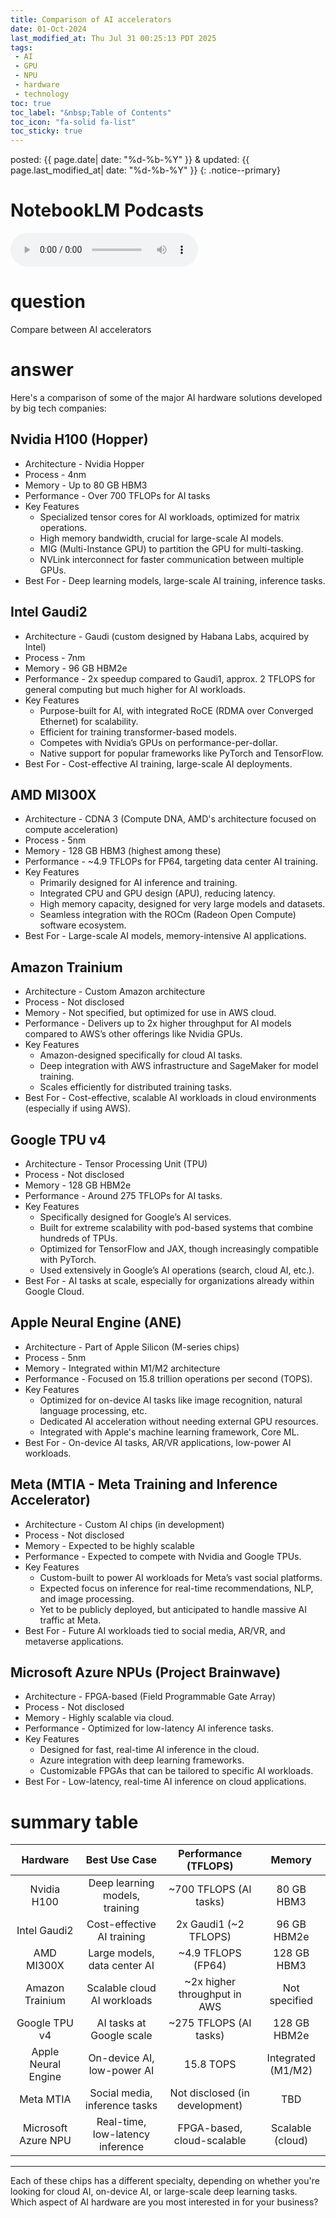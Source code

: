 ```yaml
---
title: Comparison of AI accelerators
date: 01-Oct-2024
last_modified_at: Thu Jul 31 00:25:13 PDT 2025
tags:
 - AI
 - GPU
 - NPU
 - hardware
 - technology
toc: true
toc_label: "&nbsp;Table of Contents"
toc_icon: "fa-solid fa-list"
toc_sticky: true
---
```


posted: {{ page.date| date: "%d-%b-%Y" }}
&amp;
updated: {{ page.last_modified_at| date: "%d-%b-%Y" }}
{: .notice--primary}

# NotebookLM Podcasts

<audio id="podcast-1" controls>
	<source type="audio/wav" src="/resource/posts/2024-10-01-PDT - ai-hardware/NotebookLM/AI Accelerator Comparison_ Nvidia, Intel, AMD, Google, Apple, Meta, Microsoft-01.wav">
	Your browser does not support this shorter audio element.
</audio>

<h1 id="question">
	question
</h1>

Compare between AI accelerators

<h1 id="answer">
	answer
</h1>

Here's a comparison of some of the major AI hardware solutions developed by big tech companies:

<h2 id="h100">
	Nvidia H100 (Hopper)
</h2>

<ul>
<li>
	Architecture - Nvidia Hopper
</li>
<li>
	Process - 4nm
</li>
<li>
	Memory - Up to 80 GB HBM3
</li>
<li>
	Performance - Over 700 TFLOPs for AI tasks
</li>
<li>
	Key Features
	<ul>
	<li>
		Specialized tensor cores for AI workloads, optimized for matrix operations.
	</li>
	<li>
		High memory bandwidth, crucial for large-scale AI models.
	</li>
	<li>
		MIG (Multi-Instance GPU) to partition the GPU for multi-tasking.
	</li>
	<li>
		NVLink interconnect for faster communication between multiple GPUs.
	</li>
	</ul>
</li>
<li>
	Best For - Deep learning models, large-scale AI training, inference tasks.
</li>
</ul>

<h2 id="gaudi2">
	Intel Gaudi2
</h2>

<ul>
<li>
	Architecture - Gaudi (custom designed by Habana Labs, acquired by Intel)
</li>
<li>
	Process - 7nm
</li>
<li>
	Memory - 96 GB HBM2e
</li>
<li>
	Performance - 2x speedup compared to Gaudi1, approx. 2 TFLOPS for general computing but much higher for AI workloads.
</li>
<li>
	Key Features
	<ul>
	<li>
		Purpose-built for AI, with integrated RoCE (RDMA over Converged Ethernet) for scalability.
	</li>
	<li>
		Efficient for training transformer-based models.
	</li>
	<li>
		Competes with Nvidia’s GPUs on performance-per-dollar.
	</li>
	<li>
		Native support for popular frameworks like PyTorch and TensorFlow.
	</li>
	</ul>
</li>
<li>
	Best For - Cost-effective AI training, large-scale AI deployments.
</li>
</ul>

<h2 id="mi300x">
AMD MI300X
</h2>

<ul>
<li>
	Architecture - CDNA 3 (Compute DNA, AMD's architecture focused on compute acceleration)
</li>
<li>
	Process - 5nm
</li>
<li>
	Memory - 128 GB HBM3 (highest among these)
</li>
<li>
	Performance - ~4.9 TFLOPs for FP64, targeting data center AI training.
</li>
<li>
	Key Features
	<ul>
	<li>
		Primarily designed for AI inference and training.
	</li>
	<li>
		Integrated CPU and GPU design (APU), reducing latency.
	</li>
	<li>
		High memory capacity, designed for very large models and datasets.
	</li>
	<li>
		Seamless integration with the ROCm (Radeon Open Compute) software ecosystem.
	</li>
	</ul>
</li>
<li>
	Best For - Large-scale AI models, memory-intensive AI applications.
</li>
</ul>

<h2 id="trainium">
Amazon Trainium
</h2>

<ul>
<li>
	Architecture - Custom Amazon architecture
</li>
<li>
	Process - Not disclosed
</li>
<li>
	Memory - Not specified, but optimized for use in AWS cloud.
</li>
<li>
	Performance - Delivers up to 2x higher throughput for AI models compared to AWS’s other offerings like Nvidia GPUs.
</li>
<li>
	Key Features
	<ul>
	<li>
		Amazon-designed specifically for cloud AI tasks.
	</li>
	<li>
		Deep integration with AWS infrastructure and SageMaker for model training.
	</li>
	<li>
		Scales efficiently for distributed training tasks.
	</li>
	</ul>
</li>
<li>
	Best For - Cost-effective, scalable AI workloads in cloud environments (especially if using AWS).
</li>
</ul>

<h2 id="tpu-v4">
Google TPU v4
</h2>

<ul>
<li>
	Architecture - Tensor Processing Unit (TPU)
</li>
<li>
	Process - Not disclosed
</li>
<li>
	Memory - 128 GB HBM2e
</li>
<li>
	Performance - Around 275 TFLOPs for AI tasks.
</li>
<li>
	Key Features
	<ul>
	<li>
		Specifically designed for Google’s AI services.
	</li>
	<li>
		Built for extreme scalability with pod-based systems that combine hundreds of TPUs.
	</li>
	<li>
		Optimized for TensorFlow and JAX, though increasingly compatible with PyTorch.
	</li>
	<li>
		Used extensively in Google’s AI operations (search, cloud AI, etc.).
	</li>
	</ul>
</li>
<li>
	Best For - AI tasks at scale, especially for organizations already within Google Cloud.
</li>
</ul>

<h2 id="ane">
Apple Neural Engine (ANE)
</h2>

<ul>
<li>
	Architecture - Part of Apple Silicon (M-series chips)
</li>
<li>
	Process - 5nm
</li>
<li>
	Memory - Integrated within M1/M2 architecture
</li>
<li>
	Performance - Focused on 15.8 trillion operations per second (TOPS).
</li>
<li>
	Key Features
	<ul>
	<li>
		Optimized for on-device AI tasks like image recognition, natural language processing, etc.
	</li>
	<li>
		Dedicated AI acceleration without needing external GPU resources.
	</li>
	<li>
		Integrated with Apple's machine learning framework, Core ML.
	</li>
	</ul>
</li>
<li>
	Best For - On-device AI tasks, AR/VR applications, low-power AI workloads.
</li>
</ul>

<h2 id="mtia">
	Meta (MTIA - Meta Training and Inference Accelerator)
</h2>

<ul>
<li>
	Architecture - Custom AI chips (in development)
</li>
<li>
	Process - Not disclosed
</li>
<li>
	Memory - Expected to be highly scalable
</li>
<li>
	Performance - Expected to compete with Nvidia and Google TPUs.
</li>
<li>
	Key Features
	<ul>
	<li>
		Custom-built to power AI workloads for Meta’s vast social platforms.
	</li>
	<li>
		Expected focus on inference for real-time recommendations, NLP, and image processing.
	</li>
	<li>
		Yet to be publicly deployed, but anticipated to handle massive AI traffic at Meta.
	</li>
	</ul>
</li>
<li>
	Best For - Future AI workloads tied to social media, AR/VR, and metaverse applications.
</li>
</ul>

<h2 id="brainwave">
Microsoft Azure NPUs (Project Brainwave)
</h2>

<ul>
<li>
	Architecture - FPGA-based (Field Programmable Gate Array)
</li>
<li>
	Process - Not disclosed
</li>
<li>
	Memory - Highly scalable via cloud.
</li>
<li>
	Performance - Optimized for low-latency AI inference tasks.
</li>
<li>
	Key Features
	<ul>
	<li>
		Designed for fast, real-time AI inference in the cloud.
	</li>
	<li>
		Azure integration with deep learning frameworks.
	</li>
	<li>
		Customizable FPGAs that can be tailored to specific AI workloads.
	</li>
	</ul>
</li>
<li>
	Best For - Low-latency, real-time AI inference on cloud applications.
</li>
</ul>

<h1 id="table">summary table</h1>

<!--table>
<tr>
<th> Hardware         </th><th> Best Use Case               </th><th> Performance (TFLOPS)    </th><th> Memory         </th>
</tr>
<tr>
<td> Nvidia H100       </td><td> Deep learning models, training  </td><td> ~700 TFLOPS (AI tasks)       </td><td> 80 GB HBM3         </td>
</tr>
<tr>
<td> Intel Gaudi2      </td><td> Cost-effective AI training      </td><td> 2x Gaudi1 (~2 TFLOPS)        </td><td> 96 GB HBM2e        </td>
</tr>
<tr>
<td> AMD MI300X        </td><td> Large models, data center AI    </td><td> ~4.9 TFLOPS (FP64)           </td><td> 128 GB HBM3        </td>
</tr>
<tr>
<td> Amazon Trainium   </td><td> Scalable cloud AI workloads     </td><td> ~2x higher throughput in AWS </td><td> Not specified      </td>
</tr>
<tr>
<td> Google TPU v4     </td><td> AI tasks at Google scale        </td><td> ~275 TFLOPS (AI tasks)       </td><td> 128 GB HBM2e       </td>
</tr>
<tr>
<td> Apple Neural Engine</td><td> On-device AI, low-power AI     </td><td> 15.8 TOPS                    </td><td> Integrated (M1/M2) </td>
</tr>
<tr>
<td> Meta MTIA         </td><td> Social media, inference tasks   </td><td> Not disclosed (in development) </td><td> TBD              </td>
</tr>
<tr>
<td> Microsoft Azure NPU</td><td> Real-time, low-latency inference </td><td> FPGA-based, cloud-scalable  </td><td> Scalable (cloud)   </td>
</tr>
</table-->

| Hardware         | Best Use Case               | Performance (TFLOPS)    | Memory         |
|:-:|:-:|:-:|:-:|
| Nvidia H100       | Deep learning models, training  | ~700 TFLOPS (AI tasks)       | 80 GB HBM3         |
| Intel Gaudi2      | Cost-effective AI training      | 2x Gaudi1 (~2 TFLOPS)        | 96 GB HBM2e        |
| AMD MI300X        | Large models, data center AI    | ~4.9 TFLOPS (FP64)           | 128 GB HBM3        |
| Amazon Trainium   | Scalable cloud AI workloads     | ~2x higher throughput in AWS | Not specified      |
| Google TPU v4     | AI tasks at Google scale        | ~275 TFLOPS (AI tasks)       | 128 GB HBM2e       |
| Apple Neural Engine| On-device AI, low-power AI     | 15.8 TOPS                    | Integrated (M1/M2) |
| Meta MTIA         | Social media, inference tasks   | Not disclosed (in development) | TBD              |
| Microsoft Azure NPU| Real-time, low-latency inference | FPGA-based, cloud-scalable  | Scalable (cloud)   |

<hr>
Each of these chips has a different specialty, depending on whether you're looking for cloud AI, on-device AI, or large-scale deep learning tasks. Which aspect of AI hardware are you most interested in for your business?
